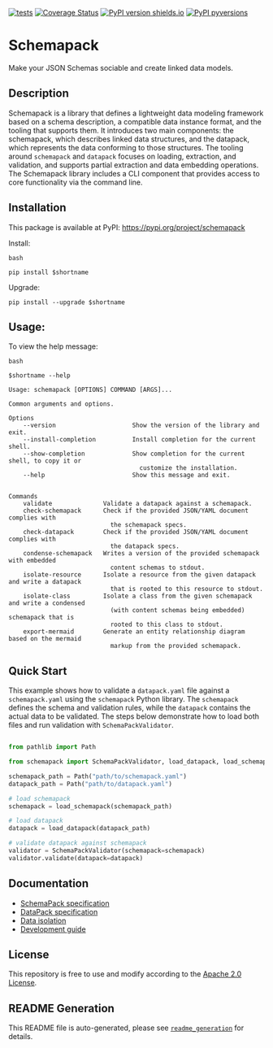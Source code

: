 [![tests](https://github.com/ghga-de/schemapack/actions/workflows/tests.yaml/badge.svg)](https://github.com/ghga-de/schemapack/actions/workflows/tests.yaml)
[![Coverage Status](https://coveralls.io/repos/github/ghga-de/schemapack/badge.svg?branch=main)](https://coveralls.io/github/ghga-de/schemapack?branch=main)
[![PyPI version shields.io](https://img.shields.io/pypi/v/schemapack.svg)](https://pypi.python.org/pypi/schemapack/)
[![PyPI pyversions](https://img.shields.io/pypi/pyversions/schemapack.svg)](https://pypi.python.org/pypi/schemapack/)

# Schemapack

Make your JSON Schemas sociable and create linked data models.

## Description

<!-- Please provide a short overview of the features of this service. -->

Schemapack is a library that defines a lightweight data modeling framework based on a schema description, a compatible data instance format, and the tooling that supports them. It introduces two main components: the schemapack, which describes linked data structures, and the datapack, which represents the data conforming to those structures. The tooling around `schemapack` and `datapack` focuses on loading, extraction, and validation, and supports partial extraction and data embedding operations. The Schemapack library includes a CLI component that provides access to core functionality via the command line.


## Installation


This package is available at PyPI:
https://pypi.org/project/schemapack

Install:
```
bash

pip install $shortname
```

Upgrade:
```
pip install --upgrade $shortname
```



## Usage:

To view the help message:

```
bash

$shortname --help
```

```
Usage: schemapack [OPTIONS] COMMAND [ARGS]...

Common arguments and options.

Options
    --version                     Show the version of the library and exit.
    --install-completion          Install completion for the current shell.
    --show-completion             Show completion for the current shell, to copy it or
                                    customize the installation.
    --help                        Show this message and exit.


Commands
    validate              Validate a datapack against a schemapack.
    check-schemapack      Check if the provided JSON/YAML document complies with
                            the schemapack specs.
    check-datapack        Check if the provided JSON/YAML document complies with
                            the datapack specs.
    condense-schemapack   Writes a version of the provided schemapack with embedded
                            content schemas to stdout.
    isolate-resource      Isolate a resource from the given datapack and write a datapack
                            that is rooted to this resource to stdout.
    isolate-class         Isolate a class from the given schemapack and write a condensed
                            (with content schemas being embedded) schemapack that is
                            rooted to this class to stdout.
    export-mermaid        Generate an entity relationship diagram based on the mermaid
                            markup from the provided schemapack.

```


## Quick Start


This example shows how to validate a `datapack.yaml` file against a `schemapack.yaml` using the `schemapack` Python library. The `schemapack` defines the schema and validation rules, while the `datapack` contains the actual data to be validated. The steps below demonstrate how to load both files and run validation with `SchemaPackValidator`.

```python

from pathlib import Path

from schemapack import SchemaPackValidator, load_datapack, load_schemapack

schemapack_path = Path("path/to/schemapack.yaml")
datapack_path = Path("path/to/datapack.yaml")

# load schemapack
schemapack = load_schemapack(schemapack_path)

# load datapack
datapack = load_datapack(datapack_path)

# validate datapack against schemapack
validator = SchemaPackValidator(schemapack=schemapack)
validator.validate(datapack=datapack)
```



## Documentation

- [SchemaPack specification](./docs/schemapack_spec.md)
- [DataPack specification](./docs/datapack_spec.md)
- [Data isolation](./docs/data_isolation.md)
- [Development guide](./docs/development.md)


## License

This repository is free to use and modify according to the
[Apache 2.0 License](./LICENSE).

## README Generation

This README file is auto-generated, please see [`readme_generation`](.readme_generation/README.md)
for details.

